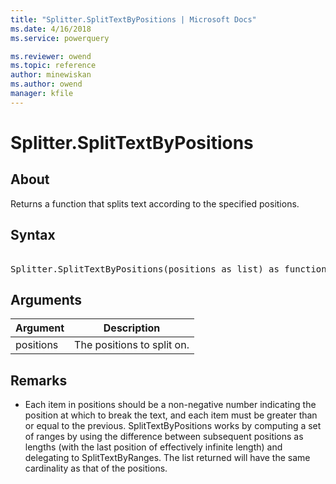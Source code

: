 ```yaml
---
title: "Splitter.SplitTextByPositions | Microsoft Docs"
ms.date: 4/16/2018
ms.service: powerquery

ms.reviewer: owend
ms.topic: reference
author: minewiskan
ms.author: owend
manager: kfile
---
```

# Splitter.SplitTextByPositions

  
## About  
Returns a function that splits text according to the specified positions.  
  
## Syntax

<pre> 
Splitter.SplitTextByPositions(positions as list) as function  
</pre>
  
## Arguments  
  
|Argument|Description|  
|------------|---------------|  
|positions|The positions to split on.|  
  
## <a name="__toc360789928"></a>Remarks  
  
-   Each item in positions should be a non-negative number indicating the position at which to break the text, and each item must be greater than or equal to the previous.  SplitTextByPositions works by computing a set of ranges by using the difference between subsequent positions as lengths (with the last position of effectively infinite length) and delegating to SplitTextByRanges.  The list returned will have the same cardinality as that of the positions.  
  
